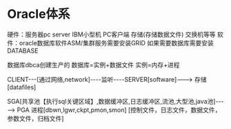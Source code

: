 # Oracle体系

硬件：服务器pc server IBM小型机 PC客户端
存储(存储数据文件) 交换机等等
软件：oracle数据库软件ASM/集群服务需要安装GRID
如果需要数据库需要安装DATABASE

数据库dbca创建生产的
数据库=实例+数据文件
实例=内存+进程


CLIENT---[通过网络,network]----监听----SERVER[software]--->  存储[datafiles]


SGA[共享池【执行sql关键区域】,数据缓冲区,日志缓冲区,流池,大型池,java池]-----> PGA 
进程[dbwn,lgwr,ckpt,pmon,smon]
[控制文件，日志文件，数据文件，参数文件，归档文件]
